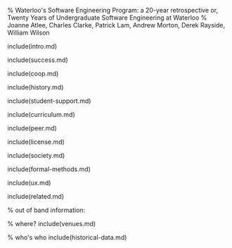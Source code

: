 % Waterloo's Software Engineering Program: a 20-year retrospective or, Twenty Years of Undergraduate Software Engineering at Waterloo
% Joanne Atlee, Charles Clarke, Patrick Lam, Andrew Morton, Derek Rayside, William Wilson


include(intro.md)

include(success.md)

include(coop.md)

include(history.md)

include(student-support.md)

include(curriculum.md)

include(peer.md)

include(license.md)

include(society.md)

include(formal-methods.md)

include(ux.md)

include(related.md)

% out of band information:

% where?
include(venues.md)

% who's who
include(historical-data.md)


